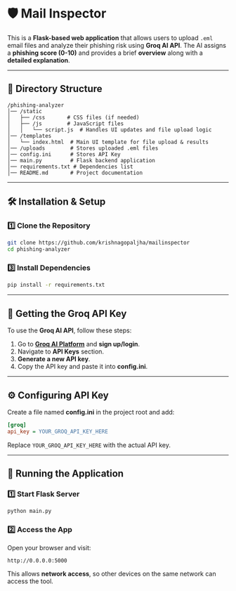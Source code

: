 # 🛡️ Mail Inspector

This is a **Flask-based web application** that allows users to upload `.eml` email files and analyze their phishing risk using **Groq AI API**. The AI assigns a **phishing score (0-10)** and provides a brief **overview** along with a **detailed explanation**.

---

## 📂 Directory Structure

```
/phishing-analyzer
│── /static
│   ├── /css       # CSS files (if needed)
│   ├── /js        # JavaScript files
│   │   └── script.js  # Handles UI updates and file upload logic
│── /templates
│   └── index.html  # Main UI template for file upload & results
│── /uploads        # Stores uploaded .eml files
│── config.ini      # Stores API Key
│── main.py         # Flask backend application
│── requirements.txt # Dependencies list
│── README.md       # Project documentation
```

---

## 🛠️ Installation & Setup

### **1️⃣ Clone the Repository**
```sh
git clone https://github.com/krishnagopaljha/mailinspector
cd phishing-analyzer
```

### **3️⃣ Install Dependencies**
```sh
pip install -r requirements.txt
```

---

## 🔑 Getting the Groq API Key

To use the **Groq AI API**, follow these steps:

1. Go to **[Groq AI Platform](https://console.groq.com/)** and **sign up/login**.
2. Navigate to **API Keys** section.
3. **Generate a new API key**.
4. Copy the API key and paste it into **config.ini**.

---

## ⚙️ Configuring API Key

Create a file named **config.ini** in the project root and add:
```ini
[groq]
api_key = YOUR_GROQ_API_KEY_HERE
```

Replace `YOUR_GROQ_API_KEY_HERE` with the actual API key.

---

## 🚀 Running the Application

### **1️⃣ Start Flask Server**
```sh
python main.py
```

### **2️⃣ Access the App**
Open your browser and visit:
```
http://0.0.0.0:5000
```

This allows **network access**, so other devices on the same network can access the tool.



